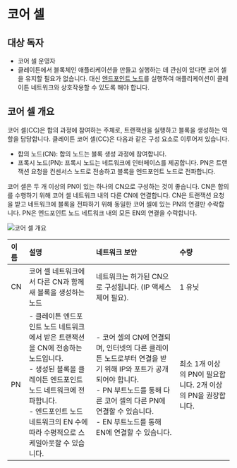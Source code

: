 # 코어 셀

## 대상 독자 <a id="intended-audience"></a>

- 코어 셀 운영자
- 클레이튼에서 블록체인 애플리케이션을 만들고 실행하는 데 관심이 있다면 코어 셀을 유지할 필요가 없습니다. 대신 [엔드포인트 노드](../endpoint-node/endpoint-node.md)를 실행하여 애플리케이션이 클레이튼 네트워크와 상호작용할 수 있도록 해야 합니다.


## 코어 셀 개요 <a id="core-cell-overview"></a>

코어 셀(CC)은 합의 과정에 참여하는 주체로, 트랜잭션을 실행하고 블록을 생성하는 역할을 담당합니다.
클레이튼 코어 셀(CC)은 다음과 같은 구성 요소로 이루어져 있습니다.

- 합의 노드(CN): 합의 노드는 블록 생성 과정에 참여합니다.
- 프록시 노드(PN): 프록시 노드는 네트워크에 인터페이스를 제공합니다. PN은 트랜잭션 요청을 컨센서스 노드로 전송하고 블록을 엔드포인트 노드로 전파합니다.

코어 셀은 두 개 이상의 PN이 있는 하나의 CN으로 구성하는 것이 좋습니다.
CN은 합의를 수행하기 위해 코어 셀 네트워크 내의 다른 CN에 연결합니다.
CN은 트랜잭션 요청을 받고 네트워크에 블록을 전파하기 위해 동일한 코어 셀에 있는 PN의 연결만 수락합니다.
PN은 엔드포인트 노드 네트워크 내의 모든 EN의 연결을 수락합니다.

![코어 셀 개요](/img/nodes/cn_set.png)

| 이름 | 설명 | 네트워크 보안 | 수량 |
| :--- | :--- | :--- | :--- |
| CN | 코어 셀 네트워크에서 다른 CN과 함께 새 블록을 생성하는 노드 | 네트워크는 허가된 CN으로 구성됩니다. (IP 액세스 제어 필요). | 1 유닛 |
| PN | - 클레이튼 엔드포인트 노드 네트워크에서 받은 트랜잭션을 CN에 전송하는 노드입니다. <br />- 생성된 블록을 클레이튼 엔드포인트 노드 네트워크에 전파합니다. <br />- 엔드포인트 노드 네트워크의 EN 수에 따라 수평적으로 스케일아웃할 수 있습니다. | - 코어 셀의 CN에 연결되며, 인터넷의 다른 클레이튼 노드로부터 연결을 받기 위해 IP와 포트가 공개되어야 합니다. <br />- PN 부트노드를 통해 다른 코어 셀의 다른 PN에 연결할 수 있습니다. <br />- EN 부트노드를 통해 EN에 연결할 수 있습니다. | 최소 1개 이상의 PN이 필요합니다. 2개 이상의 PN을 권장합니다. |
